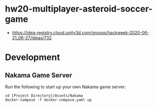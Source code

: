 # hw20-multiplayer-asteroid-soccer-game
* https://idea-registry.cloud.unity3d.com/groups/hackweek-2020-06-21_06-27/ideas/732

# Development

## Nakama Game Server

Run the following to start up your own Nakama game server:

```
cd [Project Directory]/Assets/Nakama
docker-compose -f docker-compose.yaml up
```
